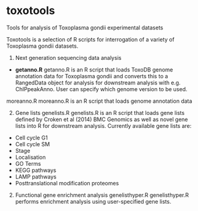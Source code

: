 # toxotools
Tools for analysis of Toxoplasma gondii experimental datasets

Toxotools is a selection of R scripts for interrogation of a variety of Toxoplasma gondii datasets. 

1. Next generation sequencing data analysis
- **getanno.R**
getanno.R is an R script that loads ToxoDB genome annotation data for Toxoplasma gondii and converts this to a RangedData object for analysis for downstream analysis with e.g. ChIPpeakAnno. User can specify which genome version to be used.

moreanno.R
moreanno.R is an R script that loads genome annotation data 


2. Gene lists
genelists.R
genelists.R is an R script that loads gene lists defined by Croken et al (2014) BMC Genomics as well as novel gene lists into R for downstream analysis. Currently available gene lists are:
- Cell cycle G1 
- Cell cycle SM
- Stage
- Localisation
- GO Terms
- KEGG pathways
- LAMP pathways
- Posttranslational modification proteomes

2. Functional gene enrichment analysis
genelisthyper.R 
genelisthyper.R performs enrichment analysis using user-specified gene lists. 

